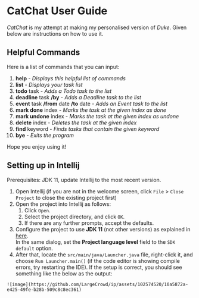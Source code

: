 # CatChat User Guide

_CatChat_ is my attempt at making my personalised version of _Duke_. Given below are instructions on how to use it.

## Helpful Commands

Here is a list of commands that you can input:
   1. **help** - _Displays this helpful list of commands_
   2. **list** - _Displays your task list_
   3. **todo** task - _Adds a Todo task to the list_
   4. **deadline** task **/by** <date> - _Adds a Deadline task to the list_
   5. **event** task **/from** date **/to** date - _Adds an Event task to the list_
   6. **mark done** index - _Marks the task at the given index as done_
   7. **mark undone** index - _Marks the task at the given index as undone_
   8. **delete** index - _Deletes the task at the given index_
   9. **find** keyword - _Finds tasks that contain the given keyword_
   10. **bye** - _Exits the program_

Hope you enjoy using it!

## Setting up in Intellij

Prerequisites: JDK 11, update Intellij to the most recent version.

1. Open Intellij (if you are not in the welcome screen, click `File` > `Close Project` to close the existing project first)
1. Open the project into Intellij as follows:
   1. Click `Open`.
   1. Select the project directory, and click `OK`.
   1. If there are any further prompts, accept the defaults.
1. Configure the project to use **JDK 11** (not other versions) as explained in [here](https://www.jetbrains.com/help/idea/sdk.html#set-up-jdk).<br>
   In the same dialog, set the **Project language level** field to the `SDK default` option.
3. After that, locate the `src/main/java/Launcher.java` file, right-click it, and choose `Run Launcher.main()` (if the code editor is showing compile errors, try restarting the IDE). If the setup is correct, you should see something like the below as the output:
```
![image](https://github.com/LargeCrowd/ip/assets/102574520/10a5872a-e425-49fe-b28b-509c8c8ec361)

```

